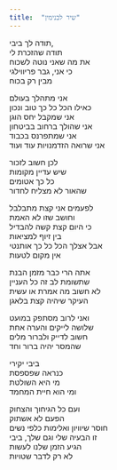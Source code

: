 ```yaml
---
title:  "שיר לבנימין"
---
```


תודה לך ביבי,  
תודה שהזכרת לי  
את מה שאני נוטה לשכוח   
כי אני, גבר פריווילגי  
מבין רק בכוח

אני מתהלך בעולם  
כאילו הכל כל כך טוב ונכון  
אני שמקבל יחס הוגן  
אני שהולך ברחוב בביטחון  
אני שמתפרנס בכבוד  
אני שרואה הזדמנויות עוד ועוד

לכן חשוב לזכור  
שיש עדיין מקומות  
כל כך אטומים  
שהאור לא מצליח לחדור
  
לפעמים אני קצת מתבלבל  
וחושב שזו לא האמת  
כי היום קצת קשה להבדיל  
בין זיוף למציאות  
אבל אצלך הכל כל כך אותנטי  
אין מקום לטעות
  
אתה הרי כבר מזמן הבנת  
שתשומת לב זה כל העניין  
לא חשוב מה אמרת או עשית  
העיקר שיהיה קצת בלאגן

ואני לרוב מסתפק במועט  
שלושה לייקים והערה אחת  
חשוב לדייק ולברור מלים  
שהמסר יהיה ברור וחד

ביבי יקירי  
כנראה שפספסת  
מי היא השולטת  
ומי הוא חיית המחמד
  
ועם כל הגיחוך והצחוק  
הפעם לא אשתוק  
חוסר שיוויון ואלימות כלפי נשים    
זו הבעיה שלי וגם שלך, ביבי  
הגיע הזמן שלנו לעשות  
לא רק לדבר שטויות

